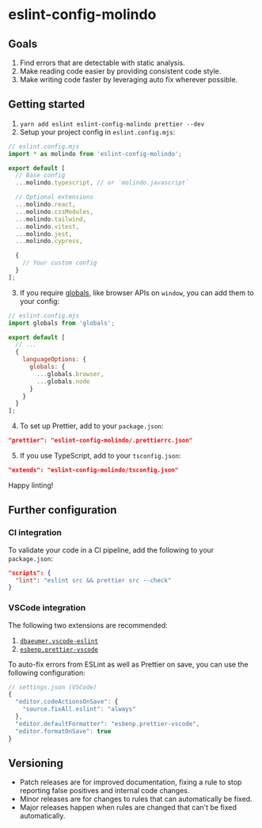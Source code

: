# eslint-config-molindo

## Goals

1. Find errors that are detectable with static analysis.
2. Make reading code easier by providing consistent code style.
3. Make writing code faster by leveraging auto fix wherever possible.

## Getting started

1. `yarn add eslint eslint-config-molindo prettier --dev`
2. Setup your project config in `eslint.config.mjs`:

```js
// eslint.config.mjs
import * as molindo from 'eslint-config-molindo';

export default [
  // Base config
  ...molindo.typescript, // or `molindo.javascript`

  // Optional extensions
  ...molindo.react,
  ...molindo.cssModules,
  ...molindo.tailwind,
  ...molindo.vitest,
  ...molindo.jest,
  ...molindo.cypress,

  {
    // Your custom config
  }
];
```

3. If you require [globals](https://eslint.org/docs/latest/use/configure/language-options#predefined-global-variables), like browser APIs on `window`, you can add them to your config:

```js
// eslint.config.mjs
import globals from 'globals';

export default [
  // ...
  {
    languageOptions: {
      globals: {
        ...globals.browser,
        ...globals.node
      }
    }
  }
];
```

4. To set up Prettier, add to your `package.json`:

```json
"prettier": "eslint-config-molindo/.prettierrc.json"
```

5. If you use TypeScript, add to your `tsconfig.json`:

```json
"extends": "eslint-config-molindo/tsconfig.json"
```

Happy linting!

## Further configuration

### CI integration

To validate your code in a CI pipeline, add the following to your `package.json`:

```json
"scripts": {
  "lint": "eslint src && prettier src --check"
}
```

### VSCode integration

The following two extensions are recommended:

1. [`dbaeumer.vscode-eslint`](https://marketplace.visualstudio.com/items?itemName=dbaeumer.vscode-eslint)
2. [`esbenp.prettier-vscode`](https://marketplace.visualstudio.com/items?itemName=esbenp.prettier-vscode)

To auto-fix errors from ESLint as well as Prettier on save, you can use the following configuration:

```js
// settings.json (VSCode)
{
  "editor.codeActionsOnSave": {
    "source.fixAll.eslint": "always"
  },
  "editor.defaultFormatter": "esbenp.prettier-vscode",
  "editor.formatOnSave": true
}
```

## Versioning

- Patch releases are for improved documentation, fixing a rule to stop reporting false positives and internal code changes.
- Minor releases are for changes to rules that can automatically be fixed.
- Major releases happen when rules are changed that can't be fixed automatically.
